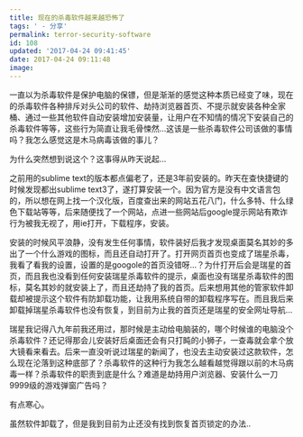 ```yaml
---
title: 现在的杀毒软件越来越恐怖了
tags: ' - 分享'
permalink: terror-security-software
id: 108
updated: '2017-04-24 09:41:45'
date: 2017-04-24 09:11:48
image:
---
```


一直以为杀毒软件是保护电脑的保镖，但是渐渐的感觉这种本质已经变了味，现在的杀毒软件各种排斥对头公司的软件、劫持浏览器首页、不提示就安装各种全家桶、通过一些其他软件自动安装增加安装量，让用户在不知情的情况下安装自己的杀毒软件等等，这些行为简直让我毛骨悚然...这该是一些杀毒软件公司该做的事情吗？我怎么感觉这是木马病毒该做的事儿？

为什么突然想到说这个？这事得从昨天说起...

之前用的sublime text的版本都点偏老了，还是3年前安装的。昨天在查快捷键的时候发现都出sublime text3了，遂打算安装一个。因为官方是没有中文语言包的，所以想在网上找一个汉化版，百度查出来的网站五花八门，什么多特、什么绿色下载站等等，后来随便找了一个网站，点进一些网站后google提示网站有欺诈行为被我无视了，用ie打开，下载程序，安装。

安装的时候风平浪静，没有发生任何事情，软件装好后我才发现桌面莫名其妙的多出了一个什么游戏的图标，而且还自动打开了。打开网页首页也变成了瑞星杀毒，我看了看我的设置，设置的是googole的首页没错呀...？为什打开后会是瑞星的首页，而且我也没看到任何安装瑞星杀毒软件的提示，桌面也没有瑞星杀毒软件的图标，莫名其妙的就安装上了，而且还劫持了我的首页。后来想用其他的管家软件卸载却被提示这个软件有防卸载功能，让我用系统自带的卸载程序写在。而且我后来卸载掉瑞星杀毒软件也没有恢复，到目前为止我的首页还是瑞星的安全网址导航...

瑞星我记得八九年前我还用过，那时候是主动给电脑装的，哪个时候谁的电脑没个杀毒软件？还记得那会儿安装好后桌面还会有只打盹的小狮子，一查毒就会拿个放大镜看来看去。后来一直没听说过瑞星的新闻了，也没去主动安装过这款软件，怎么现在沦落到这种底部了？杀毒软件的这种行为我怎么越看越觉得跟以前的木马病毒一样？杀毒软件的职责到底是什么？难道是劫持用户浏览器、安装什么一刀9999级的游戏弹窗广告吗？

有点寒心。

虽然软件卸载了，但是我到目前为止还没有找到恢复首页锁定的办法..